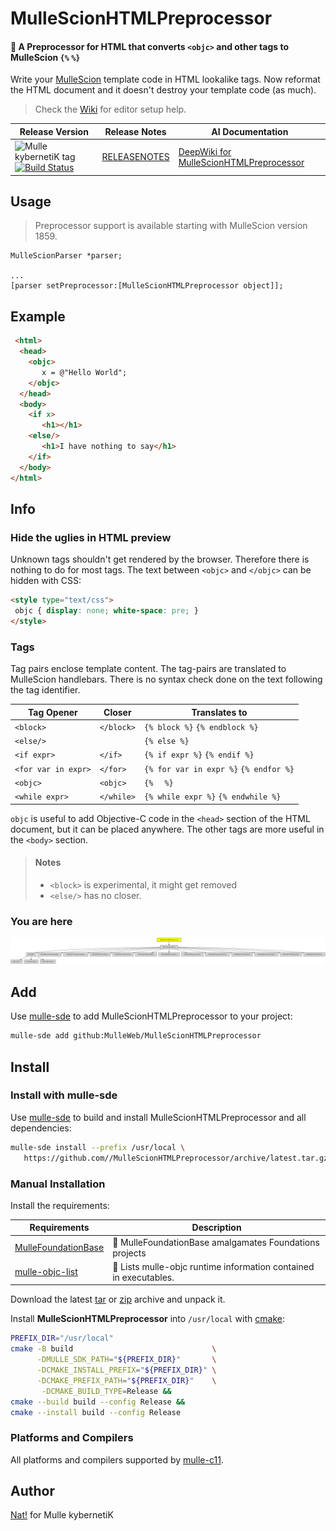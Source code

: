 # MulleScionHTMLPreprocessor

#### 🥣 A Preprocessor for HTML that converts `<objc>` and other tags to MulleScion `{%` `%}`

Write your [MulleScion](//github.com/MulleWeb/MulleScion) template code in HTML
lookalike tags. Now reformat the HTML document and it doesn't destroy your
template code (as much).

> Check the [Wiki](//github.com/MulleWeb/MulleScionHTMLPreprocessor/wiki) for editor setup help.


| Release Version                                       | Release Notes  | AI Documentation
|-------------------------------------------------------|----------------|---------------
| ![Mulle kybernetiK tag](https://img.shields.io/github/tag/MulleWeb/MulleScionHTMLPreprocessor.svg) [![Build Status](https://github.com/MulleWeb/MulleScionHTMLPreprocessor/workflows/CI/badge.svg)](//github.com/MulleWeb/MulleScionHTMLPreprocessor/actions) | [RELEASENOTES](RELEASENOTES.md) | [DeepWiki for MulleScionHTMLPreprocessor](https://deepwiki.com/MulleWeb/MulleScionHTMLPreprocessor)



## Usage

> Preprocessor support is available starting with MulleScion version 1859.

```
MulleScionParser *parser;

...
[parser setPreprocessor:[MulleScionHTMLPreprocessor object]];
```



## Example

``` html
 <html>
  <head>
    <objc>
       x = @"Hello World";
    </objc>
  </head>
  <body>
    <if x>
       <h1></h1>
    <else/>
       <h1>I have nothing to say</h1>
    </if>
  </body>
</html>
```



## Info

### Hide the uglies in HTML preview

Unknown tags shouldn't get rendered by the browser. Therefore there is nothing to do for
most tags. The text between `<objc>` and `</objc>` can be hidden with CSS:

``` html
<style type="text/css">
 objc { display: none; white-space: pre; }
</style>
```

### Tags

Tag pairs enclose template content. The tag-pairs are translated to MulleScion
handlebars. There is no syntax check done on the text following the tag
identifier.

| Tag Opener          | Closer     | Translates to
|---------------------|------------|-------------------------
| `<block>`           | `</block>` | `{% block %}` `{% endblock %}`
| `<else/>`           |            | `{% else %}`
| `<if expr>`         | `</if>`    | `{% if expr %}` `{% endif %}`
| `<for var in expr>` | `</for>`   | `{% for var in expr %}` `{% endfor %}`
| `<objc>`            | `<objc>`   | `{% `  ` %}`
| `<while expr>`      | `</while>` | `{% while expr %}` `{% endwhile %}`

`objc` is useful to add Objective-C code in the `<head>` section of the HTML
document, but it can be placed anywhere.
The other tags are more useful in the `<body>` section.

> #### Notes
>
> * `<block>` is experimental, it might get removed
> * `<else/>` has no closer.

### You are here

![Overview](overview.dot.svg)


## Add

Use [mulle-sde](//github.com/mulle-sde) to add MulleScionHTMLPreprocessor to your project:

``` sh
mulle-sde add github:MulleWeb/MulleScionHTMLPreprocessor
```

## Install

### Install with mulle-sde

Use [mulle-sde](//github.com/mulle-sde) to build and install MulleScionHTMLPreprocessor and all dependencies:

``` sh
mulle-sde install --prefix /usr/local \
   https://github.com//MulleScionHTMLPreprocessor/archive/latest.tar.gz
```

### Manual Installation

Install the requirements:

| Requirements                                 | Description
|----------------------------------------------|-----------------------
| [MulleFoundationBase](https://github.com/MulleFoundation/MulleFoundationBase)             | 🧱 MulleFoundationBase amalgamates Foundations projects
| [mulle-objc-list](https://github.com/mulle-objc/mulle-objc-list)             | 📒 Lists mulle-objc runtime information contained in executables.

Download the latest [tar](https://github.com/MulleWeb/MulleScionHTMLPreprocessor/archive/refs/tags/latest.tar.gz) or [zip](https://github.com/MulleWeb/MulleScionHTMLPreprocessor/archive/refs/tags/latest.zip) archive and unpack it.

Install **MulleScionHTMLPreprocessor** into `/usr/local` with [cmake](https://cmake.org):

``` sh
PREFIX_DIR="/usr/local"
cmake -B build                               \
      -DMULLE_SDK_PATH="${PREFIX_DIR}"       \
      -DCMAKE_INSTALL_PREFIX="${PREFIX_DIR}" \
      -DCMAKE_PREFIX_PATH="${PREFIX_DIR}"    \
       -DCMAKE_BUILD_TYPE=Release &&
cmake --build build --config Release &&
cmake --install build --config Release
```

### Platforms and Compilers

All platforms and compilers supported by
[mulle-c11](//github.com/mulle-c/mulle-c11).


## Author

[Nat!](https://mulle-kybernetik.com/weblog) for Mulle kybernetiK  

